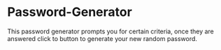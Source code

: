# Password-Generator
This password generator prompts you for certain criteria, once they are answered click to button to generate your new random password.
